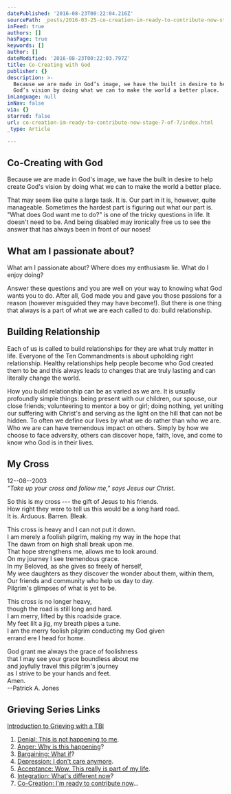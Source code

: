 ```yaml
---
datePublished: '2016-08-23T00:22:04.216Z'
sourcePath: _posts/2016-03-25-co-creation-im-ready-to-contribute-now-stage-7-of-7.md
inFeed: true
authors: []
hasPage: true
keywords: []
author: []
dateModified: '2016-08-23T00:22:03.797Z'
title: Co-Creating with God
publisher: {}
description: >-
  Because we are made in God’s image, we have the built in desire to help create
  God’s vision by doing what we can to make the world a better place.
inLanguage: null
inNav: false
via: {}
starred: false
url: co-creation-im-ready-to-contribute-now-stage-7-of-7/index.html
_type: Article

---
```

## Co-Creating with God

Because we are made in God's image, we have the built in desire to help create God's vision by doing what we can to make the world a better place.

That may seem like quite a large task. It is. Our part in it is, however, quite manageable. Sometimes the hardest part is figuring out what our part is. "What does God want me to do?" is one of the tricky questions in life. It doesn't need to be. And being disabled may ironically free us to see the answer that has always been in front of our noses!

## What am I passionate about?

What am I passionate about? Where does my enthusiasm lie. What do I enjoy doing?

Answer these questions and you are well on your way to knowing what God wants you to do. After all, God made you and gave you those passions for a reason (however misguided they may have become!). But there is one thing that always is a part of what we are each called to do: build relationship.

## Building Relationship

Each of us is called to build relationships for they are what truly matter in life. Everyone of the Ten Commandments is about upholding right relationship. Healthy relationships help people become who God created them to be and this always leads to changes that are truly lasting and can literally change the world.

How you build relationship can be as varied as we are. It is usually profoundly simple things: being present with our children, our spouse, our close friends; volunteering to mentor a boy or girl; doing nothing, yet uniting our suffering with Christ's and serving as the light on the hill that can not be hidden. To often we define our lives by what we do rather than who we are. Who we are can have tremendous impact on others. Simply by how we choose to face adversity, others can discover hope, faith, love, and come to know who God is in their lives.

## My Cross

12--08--2003  
_"Take up your cross and follow me," says Jesus our Christ._

So this is my cross --- the gift of Jesus to his friends.  
How right they were to tell us this would be a long hard road.  
It is. Arduous. Barren. Bleak.

This cross is heavy and I can not put it down.  
I am merely a foolish pilgrim, making my way in the hope that  
The dawn from on high shall break upon me.  
That hope strengthens me, allows me to look around.  
On my journey I see tremendous grace.  
In my Beloved, as she gives so freely of herself,  
My wee daughters as they discover the wonder about them, within them,  
Our friends and community who help us day to day.  
Pilgrim's glimpses of what is yet to be.

This cross is no longer heavy,  
though the road is still long and hard.  
I am merry, lifted by this roadside grace.  
My feet lilt a jig, my breath pipes a tune.  
I am the merry foolish pilgrim conducting my God given  
errand ere I head for home.

God grant me always the grace of foolishness  
that I may see your grace boundless about me  
and joyfully travel this pilgrim's journey  
as I strive to be your hands and feet.  
Amen.  
--Patrick A. Jones

## Grieving Series Links

[Introduction to Grieving with a TBI][0]

1. [Denial: This is not happening to me][1].
2. [Anger: Why is this happening][2]?
3. [Bargaining: What if][3]?
4. [Depression: I don't care anymore][4].
5. [Acceptance: Wow. This really is part of my life][5].
6. [Integration: What's different now][6]?
7. [Co-Creation: I'm ready to contribute now][7]...

[0]: http://mindyourheadcoop.org/grieving-a-tbi-to-heal-a-tbi/
[1]: http://mindyourheadcoop.org/denial-this-is-not-happening-to-me-stage-1-of-7/
[2]: http://mindyourheadcoop.org/anger-why-is-this-happening-to-me-stage-2-of-7/
[3]: http://mindyourheadcoop.org/bargaining-what-if-stage-3-of-7/
[4]: http://mindyourheadcoop.org/depression-i-dont-care-anymore-stage-4-of-7/
[5]: http://mindyourheadcoop.org/acceptance-wow-this-really-is-part-of-my-life-stage-5-of/
[6]: http://mindyourheadcoop.org/integration-how-is-life-different-the-same-who-am-i-now/
[7]: http://mindyourheadcoop.org/co-creation-im-ready-to-contribute-now-stage-7-of-7/